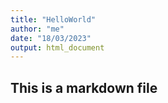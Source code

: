```yaml
---
title: "HelloWorld"
author: "me"
date: "18/03/2023"
output: html_document
---
```

## This is a markdown file